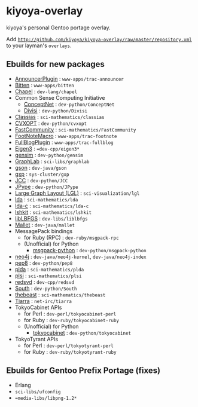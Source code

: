 # kiyoya-overlay

kiyoya's personal Gentoo portage overlay.

Add <code>http://github.com/kiyoya/kiyoya-overlay/raw/master/repository.xml</code> to your layman's <code>overlays</code>.

## Ebuilds for new packages

* [AnnouncerPlugin](http://trac-hacks.org/wiki/AnnouncerPlugin) : <code>www-apps/trac-announcer</code>
* [Bitten](http://bitten.edgewall.org/) : <code>www-apps/bitten</code>
* [Chapel](http://chapel.cray.com) : <code>dev-lang/chapel</code>
* Common Sense Computing Initiative
	* [ConceptNet](http://csc.media.mit.edu/conceptnet) : <code>dev-python/ConceptNet</code>
	* [Divisi](http://csc.media.mit.edu/divisi) : <code>dev-python/Divisi</code>
* [Classias](http://www.chokkan.org/software/classias/) : <code>sci-mathematics/classias</code>
* [CVXOPT](http://abel.ee.ucla.edu/cvxopt/) : <code>dev-python/cvxopt</code>
* [FastCommunity](http://www.cs.unm.edu/~aaron/research/fastmodularity.htm) : <code>sci-mathematics/FastCommunity</code>
* [FootNoteMacro](http://trac-hacks.org/wiki/FootNoteMacro) : <code>www-apps/trac-footnote</code>
* [FullBlogPlugin](http://trac-hacks.org/wiki/FullBlogPlugin) : <code>www-apps/trac-fullblog</code>
* [Eigen3](http://eigen.tuxfamily.org/) : <code>=dev-cpp/eigen3*</code>
* [gensim](http://nlp.fi.muni.cz/projekty/gensim/) : <code>dev-python/gensim</code>
* [GraphLab](http://www.graphlab.ml.cmu.edu/) : <code>sci-libs/graphlab</code>
* [gson](http://code.google.com/p/google-gson/) : <code>dev-java/gson</code>
* [gxp](http://www.logos.t.u-tokyo.ac.jp/gxp/) : <code>sys-cluster/gxp</code>
* [JCC](http://pypi.python.org/pypi/JCC/) : <code>dev-python/JCC</code>
* [JPype](http://jpype.sourceforge.net/) : <code>dev-python/JPype</code>
* [Large Graph Layout (LGL)](http://lgl.sourceforge.net/) : <code>sci-visualization/lgl</code>
* [lda](http://chasen.org/~daiti-m/dist/lda/) : <code>sci-mathematics/lda</code>
* [lda-c](http://www.cs.princeton.edu/~blei/lda-c/) : <code>sci-mathematics/lda-c</code>
* [lshkit](http://lshkit.sourceforge.net/) : <code>sci-mathematics/lshkit</code>
* [libLBFGS](http://www.chokkan.org/software/liblbfgs/) : <code>dev-libs/liblbfgs</code>
* [Mallet](http://mallet.cs.umass.edu/) : <code>dev-java/mallet</code>
* MessagePack bindings
	* for Ruby (RPC) : <code>dev-ruby/msgpack-rpc</code>
	* (Unofficial) for Python
		* [msgpack-python](http://pypi.python.org/pypi/msgpack-python) : <code>dev-python/msgpack-python</code>
* [neo4j](http://neo4j.org) : <code>dev-java/neo4j-kernel</code>, <code>dev-java/neo4j-index</code>
* [pep8](http://pypi.python.org/pypi/pep8/) : <code>dev-python/pep8</code>
* [plda](http://code.google.com/p/plda/) : <code>sci-mathematics/plda</code>
* [plsi](http://chasen.org/~taku/software/plsi/) : <code>sci-mathematics/plsi</code>
* [redsvd](http://code.google.com/p/redsvd/) : <code>dev-cpp/redsvd</code>
* [South](http://pypi.python.org/pypi/South) : <code>dev-python/South</code>
* [thebeast](http://code.google.com/p/thebeast/) : <code>sci-mathematics/thebeast</code>
* [Tiarra](http://www.clovery.jp/tiarra/) : <code>net-irc/tiarra</code>
* TokyoCabinet APIs
	* for Perl : <code>dev-perl/tokyocabinet-perl</code>
	* for Ruby : <code>dev-ruby/tokyocabinet-ruby</code>
	* (Unofficial) for Python
		* [tokyocabinet](http://pypi.python.org/pypi/tokyocabinet) : <code>dev-python/tokyocabinet</code>
* TokyoTyrant APIs
	* for Perl : <code>dev-perl/tokyotyrant-perl</code>
	* for Ruby : <code>dev-ruby/tokyotyrant-ruby</code>

## Ebuilds for Gentoo Prefix Portage (fixes)

* Erlang
* <code>sci-libs/ufconfig</code>
* <code>=media-libs/libpng-1.2*</code>

